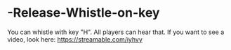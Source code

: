 # -Release-Whistle-on-key
You can whistle with key "H". All players can hear that. If you want to see a video, look here: https://streamable.com/iyhvy
